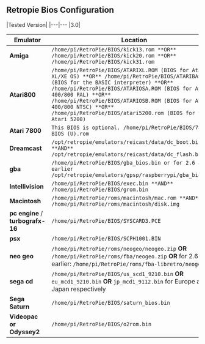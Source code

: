 ## Retropie Bios Configuration

|Tested Version|
|---|---
|3.0|

Emulator | Location
-----|------
| **Amiga** | `/home/pi/RetroPie/BIOS/kick13.rom **OR** /home/pi/RetroPie/BIOS/kick20.rom **OR** /home/pi/RetroPie/BIOS/kick31.rom`
| **Atari800** | `/home/pi/RetroPie/BIOS/ATARIXL.ROM (BIOS for Atari XL/XE OS) **OR** /home/pi/RetroPie/BIOS/ATARIBAS.ROM (BIOS for the BASIC interpreter) **OR** /home/pi/RetroPie/BIOS/ATARIOSA.ROM (BIOS for Atari 400/800 PAL) **OR** /home/pi/RetroPie/BIOS/ATARIOSB.ROM (BIOS for Atari 400/800 NTSC) **OR** /home/pi/RetroPie/BIOS/atari5200.rom (BIOS for the Atari 5200)`
| **Atari 7800** |  `This BIOS is optional. /home/pi/RetroPie/BIOS/7800 BIOS (U).rom`
| **Dreamcast** | `/opt/retropie/emulators/reicast/data/dc_boot.bin **AND** /opt/retropie/emulators/reicast/data/dc_flash.bin`
| **gba** |`/home/pi/RetroPie/BIOS/gba_bios.bin or for 2.6 and earlier /opt/retropie/emulators/gpsp/raspberrypi/gba_bios.bin`
| **Intellivision** | `/home/pi/RetroPie/BIOS/exec.bin **AND** /home/pi/RetroPie/BIOS/grom.bin`
| **Macintosh** | `/home/pi/RetroPie/roms/macintosh/mac.rom **AND** /home/pi/RetroPie/roms/macintosh/disk.img`
| **pc engine** / **turbografx-16** | `/home/pi/RetroPie/BIOS/SYSCARD3.PCE`
| **psx** | `/home/pi/RetroPie/BIOS/SCPH1001.BIN`
| **neo geo** | `/home/pi/RetroPie/roms/neogeo/neogeo.zip` **OR** `/home/pi/RetroPie/roms/fba/neogeo.zip` **OR**  for 2.6 and earlier: `/home/pi/RetroPie/roms/fba-libretro/neogeo.zip`
| **sega cd** |`/home/pi/RetroPie/BIOS/us_scd1_9210.bin` **OR** `eu_mcd1_9210.bin` **OR** `jp_mcd1_9112.bin` for Europe and Japan respectively
| **Sega Saturn** | `/home/pi/RetroPie/BIOS/saturn_bios.bin`
| **Videopac or Odyssey2** | `/home/pi/RetroPie/BIOS/o2rom.bin`